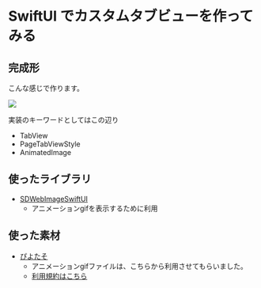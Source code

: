 # SwiftUI でカスタムタブビューを作ってみる

## 完成形

こんな感じで作ります。

![](images/999.gif)

実装のキーワードとしてはこの辺り

- TabView
- PageTabViewStyle
- AnimatedImage

## 使ったライブラリ

- [SDWebImageSwiftUI](https://github.com/SDWebImage/SDWebImageSwiftUI)
    - アニメーションgifを表示するために利用

## 使った素材

- [ぴよたそ](https://hiyokoyarou.com)
    - アニメーションgifファイルは、こちらから利用させてもらいました。
    - [利用規約はこちら](https://hiyokoyarou.com/about/)